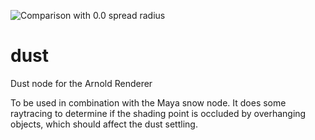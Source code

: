 ![Comparison with 0.0 spread radius](http://zenopelgrims.com/wp-content/uploads/2017/04/zeno_pelgrims_dusty_spread_comparison.gif "Comparison with 0.0 spread radius")

# dust
Dust node for the Arnold Renderer

To be used in combination with the Maya snow node. It does some raytracing to determine if the shading point is occluded by overhanging objects, which should affect the dust settling.
